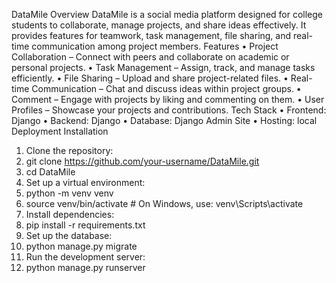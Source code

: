 DataMile
Overview
DataMile is a social media platform designed for college students to collaborate, manage projects, and share ideas effectively. It provides features for teamwork, task management, file sharing, and real-time communication among project members.
Features
•	Project Collaboration – Connect with peers and collaborate on academic or personal projects.
•	Task Management – Assign, track, and manage tasks efficiently.
•	File Sharing – Upload and share project-related files.
•	Real-time Communication – Chat and discuss ideas within project groups.
•	Comment – Engage with projects by liking and commenting on them.
•	User Profiles – Showcase your projects and contributions.
Tech Stack
•	Frontend: Django 
•	Backend: Django
•	Database: Django Admin Site
•	Hosting: local Deployment
Installation
1.	Clone the repository:
2.	git clone https://github.com/your-username/DataMile.git
3.	cd DataMile
4.	Set up a virtual environment:
5.	python -m venv venv
6.	source venv/bin/activate  # On Windows, use: venv\Scripts\activate
7.	Install dependencies:
8.	pip install -r requirements.txt
9.	Set up the database:
10.	python manage.py migrate
11.	Run the development server:
12.	python manage.py runserver

